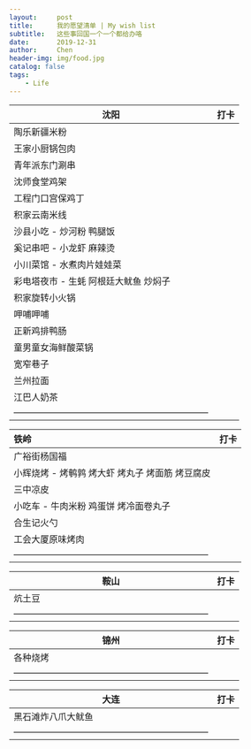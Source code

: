 ```yaml
---
layout:     post
title:      我的愿望清单 | My wish list 
subtitle:   这些事回国一个一个都给办咯
date:       2019-12-31
author:     Chen
header-img: img/food.jpg
catalog: false
tags:
    - Life
---
```


| 沈阳                                  | 打卡 |
| ------------------------------------- | ---- |
| 陶乐新疆米粉                          |      |
| 王家小厨锅包肉                        |      |
| 青年派东门涮串                        |      |
| 沈师食堂鸡架                          |      |
| 工程门口宫保鸡丁                      |      |
| 积家云南米线                          |      |
| 沙县小吃 - 炒河粉 鸭腿饭              |      |
| 奚记串吧 - 小龙虾 麻辣烫              |      |
| 小川菜馆 - 水煮肉片娃娃菜             |      |
| 彩电塔夜市 - 生蚝 阿根廷大鱿鱼 炒焖子 |      |
| 积家旋转小火锅                        |      |
| 呷哺呷哺                              |      |
| 正新鸡排鸭肠                          |      |
| 童男童女海鲜酸菜锅                    |      |
| 宽窄巷子                              |      |
| 兰州拉面                              |      |
| 江巴人奶茶                            |      |
| ——————————————————————                |      |



| 铁岭                                            | 打卡 |
| :---------------------------------------------- | ---- |
| 广裕街杨国福                                    |      |
| 小辉烧烤 - 烤鹌鹑 烤大虾 烤丸子 烤面筋 烤豆腐皮 |      |
| 三中凉皮                                        |      |
| 小吃车 - 牛肉米粉 鸡蛋饼 烤冷面卷丸子           |      |
| 合生记火勺                                      |      |
| 工会大厦原味烤肉                                |      |
| ——————————————————————                          |      |



| 鞍山                   | 打卡 |
| ---------------------- | ---- |
| 炕土豆                 |      |
| —————————————————————— |      |

| 锦州                   | 打卡 |
| ---------------------- | ---- |
| 各种烧烤               |      |
| —————————————————————— |      |



| 大连                   | 打卡 |
| ---------------------- | ---- |
| 黑石滩炸八爪大鱿鱼     |      |
| —————————————————————— |      |





